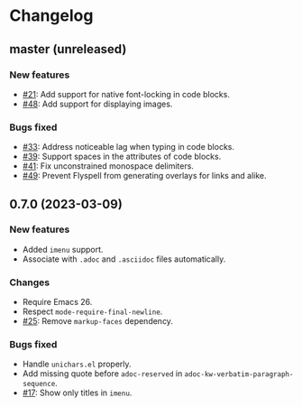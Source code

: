 # Changelog

## master (unreleased)

### New features

- [#21](https://github.com/bbatsov/adoc-mode/pull/21): Add support for native font-locking in code blocks.
- [#48](https://github.com/bbatsov/adoc-mode/pull/48): Add support for displaying images.

### Bugs fixed

- [#33](https://github.com/bbatsov/adoc-mode/issues/33): Address noticeable lag when typing in code blocks.
- [#39](https://github.com/bbatsov/adoc-mode/issues/39): Support spaces in the attributes of code blocks.
- [#41](https://github.com/bbatsov/adoc-mode/issues/41): Fix unconstrained monospace delimiters.
- [#49](https://github.com/bbatsov/adoc-mode/issues/49): Prevent Flyspell from generating overlays for links and alike.

## 0.7.0 (2023-03-09)

### New features

- Added `imenu` support.
- Associate with `.adoc` and `.asciidoc` files automatically.

### Changes

- Require Emacs 26.
- Respect `mode-require-final-newline`.
- [#25](https://github.com/bbatsov/adoc-mode/issues/25): Remove `markup-faces` dependency.

### Bugs fixed

- Handle `unichars.el` properly.
- Add missing quote before `adoc-reserved` in `adoc-kw-verbatim-paragraph-sequence`.
- [#17](https://github.com/bbatsov/adoc-mode/issues/17): Show only titles in `imenu`.
